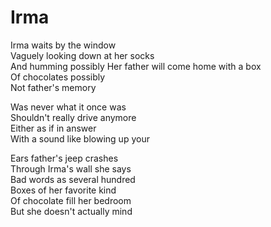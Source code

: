 # Irma  

Irma waits by the window  
Vaguely looking down at her socks  
And humming possibly
Her father will come home with a box  
Of chocolates possibly  
Not father's memory  

Was never what it once was  
Shouldn't really drive anymore  
Either as if in answer  
With a sound like blowing up your  

Ears father's jeep crashes  
Through Irma's wall she says  
Bad words as several hundred  
Boxes of her favorite kind  
Of chocolate fill her bedroom  
But she doesn't actually mind  
